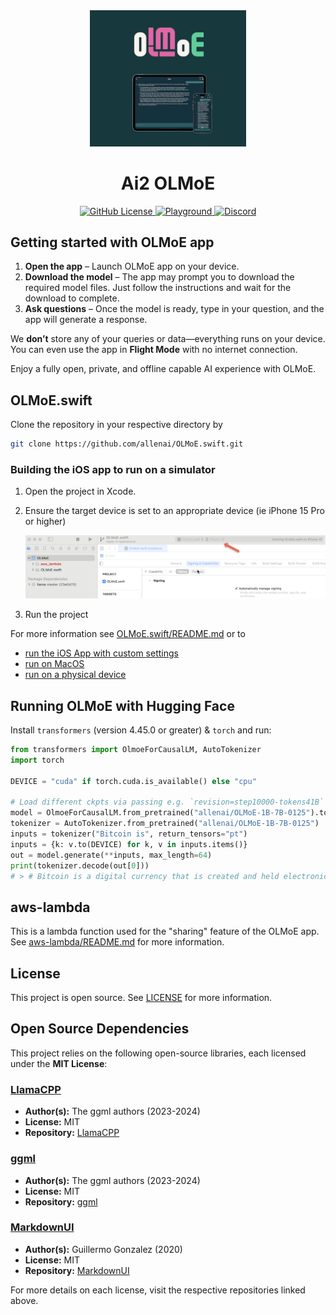 <div align="center">
  <img src="./doc_assets/App_Main.png" alt="App Main" width="250"/>
  <br>
  <h1>Ai2 OLMoE</h1>
</div>
<p align="center">
  <a href="https://github.com/allenai/OLMo/blob/main/LICENSE">
    <img alt="GitHub License" src="https://img.shields.io/github/license/allenai/OLMo">
  </a>
  <a href="https://playground.allenai.org">
    <img alt="Playground" src="https://img.shields.io/badge/Ai2-Playground-F0529C">
  </a>
  <a href="https://discord.gg/sZq3jTNVNG">
    <img alt="Discord" src="https://img.shields.io/badge/Discord%20-%20blue?style=flat&logo=discord&label=Ai2&color=%235B65E9">
  </a>
</p>

## Getting started with OLMoE app

1. **Open the app** – Launch OLMoE app on your device.
2. **Download the model** – The app may prompt you to download the required model files. Just follow the instructions and wait for the download to complete.
3. **Ask questions** – Once the model is ready, type in your question, and the app will generate a response.

We **don’t** store any of your queries or data—everything runs on your device. You can even use the app in **Flight Mode** with no internet connection.

Enjoy a fully open, private, and offline capable AI experience with OLMoE.

## OLMoE.swift

Clone the repository in your respective directory by

``` sh
git clone https://github.com/allenai/OLMoE.swift.git
```

### Building the iOS app to run on a simulator

1) Open the project in Xcode.

1) Ensure the target device is set to an appropriate device (ie iPhone 15 Pro or higher)

    ![Select Project OLMoE Swift](./doc_assets/Set_Target_Device.png)

1) Run the project

For more information see [OLMoE.swift/README.md](OLMoE.swift/README.md) or to

- [run the iOS App with custom settings](./OLMoE.swift/README.md#building-the-ios-app-with-custom-settings)
- [run on MacOS](./OLMoE.swift/README.md#running-on-macos)
- [run on a physical device](OLMoE.swift/README.md#running-on-a-physical-device)

## Running OLMoE with Hugging Face

Install `transformers` (version 4.45.0 or greater) & `torch` and run:

```python
from transformers import OlmoeForCausalLM, AutoTokenizer
import torch

DEVICE = "cuda" if torch.cuda.is_available() else "cpu"

# Load different ckpts via passing e.g. `revision=step10000-tokens41B`
model = OlmoeForCausalLM.from_pretrained("allenai/OLMoE-1B-7B-0125").to(DEVICE)
tokenizer = AutoTokenizer.from_pretrained("allenai/OLMoE-1B-7B-0125")
inputs = tokenizer("Bitcoin is", return_tensors="pt")
inputs = {k: v.to(DEVICE) for k, v in inputs.items()}
out = model.generate(**inputs, max_length=64)
print(tokenizer.decode(out[0]))
# > # Bitcoin is a digital currency that is created and held electronically. No one controls it. Bitcoins aren’t printed, like dollars or euros – they’re produced by people and businesses running computers all around the world, using software that solves mathematical
```

## aws-lambda

This is a lambda function used for the "sharing" feature of the OLMoE app. See [aws-lambda/README.md](aws-lambda/README.md) for more information.

## License

This project is open source. See [LICENSE](LICENSE) for more information.

## Open Source Dependencies

This project relies on the following open-source libraries, each licensed under the **MIT License**:

### [LlamaCPP](https://github.com/ggerganov/llama.cpp)

- **Author(s):** The ggml authors (2023-2024)
- **License:** MIT
- **Repository:** [LlamaCPP](https://github.com/ggerganov/llama.cpp)

### [ggml](https://github.com/ggerganov/ggml)

- **Author(s):** The ggml authors (2023-2024)
- **License:** MIT
- **Repository:** [ggml](https://github.com/ggerganov/ggml)

### [MarkdownUI](https://github.com/gonzalezreal/swift-markdown-ui)

- **Author(s):** Guillermo Gonzalez (2020)
- **License:** MIT
- **Repository:** [MarkdownUI](https://github.com/gonzalezreal/swift-markdown-ui)

For more details on each license, visit the respective repositories linked above.
